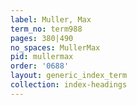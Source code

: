 ```yaml
---
label: Muller, Max
term_no: term988
pages: 380|490
no_spaces: MullerMax
pid: mullermax
order: '0688'
layout: generic_index_term
collection: index-headings
---
```

